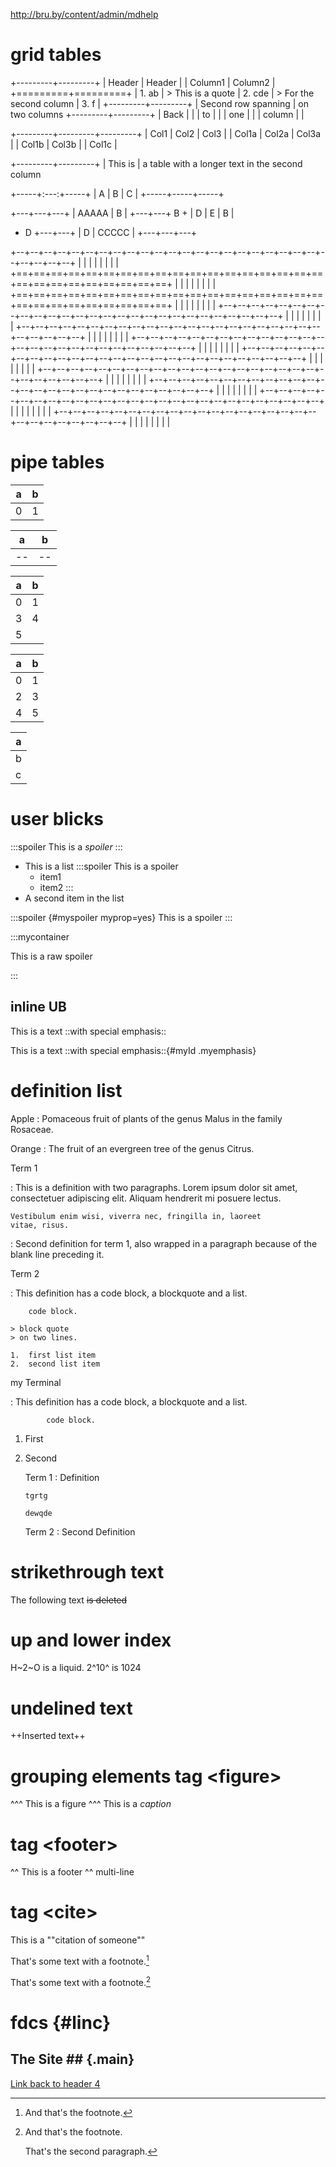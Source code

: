 http://bru.by/content/admin/mdhelp

# grid tables
+---------+---------+
| Header  | Header  |
| Column1 | Column2 |
+=========+=========+
| 1. ab   | > This is a quote
| 2. cde  | > For the second column 
| 3. f    |
+---------+---------+
| Second row spanning
| on two columns
+---------+---------+
| Back    |         |
| to      |         |
| one     |         |
| column  |         |

+---------+---------+---------+
| Col1    | Col2    | Col3    |
| Col1a   | Col2a   | Col3a   |
| Col1b             | Col3b   |
| Col1c                       |

+---------+---------+
| This is | a table with a longer text in the second column

+-----+:---:+-----+
|  A  |  B  |  C  |
+-----+-----+-----+

+---+---+---+
| AAAAA | B |
+---+---+ B +
| D | E | B |
+ D +---+---+
| D | CCCCC |
+---+---+---+



+--+--+--+--+--+--+--+--+--+--+--+--+--+--+--+--+--+--+--+--+--+--+--+--+--+--+--+
|           |           |        |           |        |              |           |
+==+==+==+==+==+==+==+==+==+==+==+==+==+==+==+==+==+==+==+==+==+==+==+==+==+==+==+
|           |           |        |           |        |              |           |
+==+==+==+==+==+==+==+==+==+==+==+==+==+==+==+==+==+==+==+==+==+==+==+==+==+==+==+
|           |           |        |           |        |              |           |
+--+--+--+--+--+--+--+--+--+--+--+--+--+--+--+--+--+--+--+--+--+--+--+--+--+--+--+
|           |           |        |           |        |              |           |
+--+--+--+--+--+--+--+--+--+--+--+--+--+--+--+--+--+--+--+--+--+--+--+--+--+--+--+
|           |           |        |           |        |              |           |
+--+--+--+--+--+--+--+--+--+--+--+--+--+--+--+--+--+--+--+--+--+--+--+--+--+--+--+
|           |           |        |           |        |              |           |
+--+--+--+--+--+--+--+--+--+--+--+--+--+--+--+--+--+--+--+--+--+--+--+--+--+--+--+
|           |           |        |           |        |              |           |
+--+--+--+--+--+--+--+--+--+--+--+--+--+--+--+--+--+--+--+--+--+--+--+--+--+--+--+
|           |           |        |           |        |              |           |
+--+--+--+--+--+--+--+--+--+--+--+--+--+--+--+--+--+--+--+--+--+--+--+--+--+--+--+
|           |           |        |           |        |              |           |
+--+--+--+--+--+--+--+--+--+--+--+--+--+--+--+--+--+--+--+--+--+--+--+--+--+--+--+
|           |           |        |           |        |              |           |
+--+--+--+--+--+--+--+--+--+--+--+--+--+--+--+--+--+--+--+--+--+--+--+--+--+--+--+
|           |           |        |           |        |              |           |




# pipe tables

a | b
-- | -
0 | 1

a | b
-- | --
-- | --

a  | b 
-- | --
0  | 1 | 2
3  | 4
5  |

  a     | b     |
--      | --
| 0     | 1
| 2     | 3     |
  4     | 5 
  
  
| a
| --
| b
| c   

# user blicks
:::spoiler
This is a *spoiler*
:::


- This is a list
  :::spoiler
  This is a spoiler
  - item1
  - item2
  :::
- A second item in the list

:::spoiler {#myspoiler myprop=yes}
This is a spoiler
:::

:::mycontainer
<p>This is a raw spoiler</p>
:::

## inline UB

This is a text ::with special emphasis::

This is a text ::with special emphasis::{#myId .myemphasis}

# definition list

Apple
:   Pomaceous fruit of plants of the genus Malus in 
    the family Rosaceae.

Orange
:   The fruit of an evergreen tree of the genus Citrus.

Term 1

:   This is a definition with two paragraphs. Lorem ipsum 
    dolor sit amet, consectetuer adipiscing elit. Aliquam 
    hendrerit mi posuere lectus.

    Vestibulum enim wisi, viverra nec, fringilla in, laoreet
    vitae, risus.

:   Second definition for term 1, also wrapped in a paragraph
    because of the blank line preceding it.

Term 2

:   This definition has a code block, a blockquote and a list.

        code block.

    > block quote
    > on two lines.

    1.  first list item
    2.  second list item

my Terminal

:   This definition has a code block, a blockquote and a list.

            code block.

1.  First

2.  Second

    Term 1
    :   Definition
    
        tgrtg
        
        dewqde

    Term 2
    :   Second Definition
    
# strikethrough text

The following text ~~is deleted~~

# up and lower index

H~2~O is a liquid. 2^10^ is 1024

# undelined text

++Inserted text++

# grouping elements tag \<figure>

^^^
This is a figure
^^^ This is a *caption*

# tag \<footer>
^^ This is a footer
^^ multi-line

# tag \<cite>
This is a ""citation of someone""

That's some text with a footnote.[^1]

That's some text with a footnote.[^2]

[^2]: And that's the footnote.

    That's the second paragraph.

[^1]: And that's the footnote.




# fdcs  {#linc}

## The Site ##    {.main}
[Link back to header 4](#linc)








